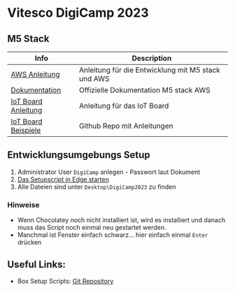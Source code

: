 # Vitesco DigiCamp 2023

## M5 Stack

|Info|Description|
|---|---|
[AWS Anleitung](https://core2-for-aws-docs.m5stack.com/en/)|Anleitung für die Entwicklung mit M5 stack und AWS
[Dokumentation](https://docs.m5stack.com/en/core/core2_for_aws)|Offizielle Dokumentation M5 stack AWS
[IoT Board Anleitung](https://m5stack.oss-cn-shenzhen.aliyuncs.com/resource/docs/Demo-Board_en_sht30.pdf)|Anleitung für das IoT Board
[IoT Board Beispiele](https://github.com/m5stack/DEMO-BOARD)| Github Repo mit Anleitungen

## Entwicklungsumgebungs Setup

1. Administrator User `DigiCamp` anlegen - Passwort laut Dokument
2. <a href='http://boxstarter.org/package/url?https://raw.githubusercontent.com/christian2erhardt/digicamp2023-box-setup-scripts/master/digicamp2023.ps1'>Das Setupscript in Edge starten</a>
3. Alle Dateien sind unter `Desktop\DigiCamp2023` zu finden


### Hinweise

* Wenn Chocolatey noch nicht installiert ist, wird es installiert und danach muss das Script noch einmal neu gestartet werden.
* Manchmal ist Fenster einfach schwarz... hier einfach einmal `Enter` drücken

## Useful Links:
* Box Setup Scripts: [Git Repository](https://github.com/christian2erhardt/digicamp2023-box-setup-scripts)